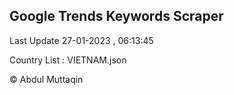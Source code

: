 

## Google Trends Keywords Scraper 
 
Last Update 27-01-2023 , 06:13:45

Country List :
VIETNAM.json



© Abdul Muttaqin 
